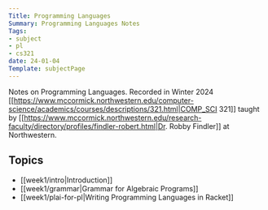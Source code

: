 ```yaml
---
Title: Programming Languages
Summary: Programming Languages Notes
Tags:
- subject
- pl
- cs321
date: 24-01-04
Template: subjectPage
---
```

Notes on Programming Languages.
Recorded in Winter 2024 [[https://www.mccormick.northwestern.edu/computer-science/academics/courses/descriptions/321.html|COMP_SCI 321]] taught by [[https://www.mccormick.northwestern.edu/research-faculty/directory/profiles/findler-robert.html|Dr. Robby Findler]] at Northwestern.

## Topics

- [[week1/intro|Introduction]]
- [[week1/grammar|Grammar for Algebraic Programs]]
- [[week1/plai-for-pl|Writing Programming Languages in Racket]]

